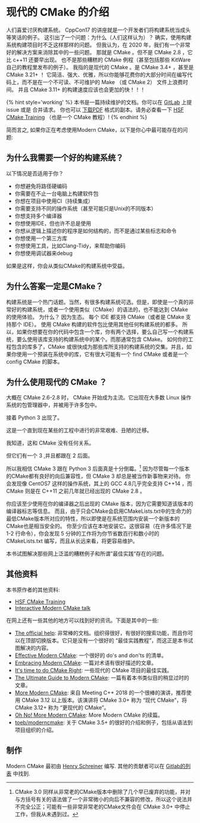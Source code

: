# 现代的 CMake 的介绍

人们喜爱讨厌构建系统。
CppCon17 的讲座就是一个开发者们将构建系统当成头等笑话的例子。
这引出了一个问题：为什么（人们这样认为）？
确实，使用构建系统构建项目时不乏这样那样的问题。
但我认为，在 2020 年，我们有一个非常好的解决方案来消除其中的一些问题。
那就是 CMake 。但不是 CMake 2.8 ，它比 c++11 还要早出现。
也不是那些糟糕的 CMake 例程（甚至包括那些 KitWare 自己的教程里发布的例子）。
我指的是现代的 CMake 。是 CMake 3.4+ ，甚至是 CMake 3.21+ ！
它简洁、强大、优雅，所以你能够花费你的大部分时间在编写代码上，而不是在一个不可读、不可维护的 Make （或 CMake 2） 文件上浪费时间。
并且 CMake 3.11+ 的构建速度应该也会更加的快！！！

{% hint style='working' %}
本书是一篇持续维护的文档。你可以在 [GitLab](https://gitlab.com/CLIUtils/modern-cmake) 上提 issue 或是 合并请求。
你也可以 [下载PDF](https://CLIUtils.gitlab.io/modern-cmake/modern-cmake.pdf) 格式的副本。请务必查看一下 [HSF CMake Training](https://hsf-training.github.io/hsf-training-cmake-webpage/01-intro/index.html) （也是一个 CMake 教程）!
{% endhint %}

简而言之, 如果你正在考虑使用Modern CMake，以下是你心中最可能存在的问题:

## 为什么我需要一个好的构建系统？

以下情况是否适用于你？

* 你想避免将路径硬编码
* 你需要在不止一台电脑上构建软件包
* 你想在项目中使用CI（持续集成）
* 你需要支持不同的操作系统（甚至可能只是Unix的不同版本）
* 你想支持多个编译器
* 你想使用IDE，但也许不总是使用
* 你想从逻辑上描述你的程序是如何结构的，而不是通过某些标志和命令
* 你想使用一个第三方库
* 你想使用工具，比如Clang-Tidy，来帮助你编码
* 你想使用调试器来debug

如果是这样，你会从类似CMake的构建系统中受益。

## 为什么答案一定是CMake？

构建系统是一个热门话题。当然，有很多构建系统可选。但是，即使是一个真的非常好的构建系统，或者一个使用类似（CMake）的语法的，也不能达到 CMake 的使用体验。
为什么？
因为生态。
每个 IDE 都支持 CMake（或者是 CMake 支持那个 IDE）。
使用 CMake 构建的软件包比使用其他任何构建系统的都多。
所以，如果你想要在你的代码中包含一个库，你有两个选择，要么自己写一个构建系统，要么使用该库支持的构建系统中的某个。而那通常包含 CMake。
如何你的工程包含的库多了，CMake 或很快成为那些库所支持的构建系统的交集。并且，如果你使用一个预装在系统中的库，它有很大可能有一个 find CMake 或者是一个 config CMake 的脚本。


## 为什么使用现代的 CMake ？

大概在 CMake 2.6-2.8 时， CMake 开始成为主流。它出现在大多数 Linux 操作系统的包管理器中，并被用于许多包中。

接着 Python 3 出现了。

这是一个直到现在某些的工程中进行的非常艰难、丑陋的迁移。

我知道，这和 CMake 没有任何关系。

但它们有一个 3 ,并且都跟在 2 后面。


所以我相信 CMake 3 跟在 Python 3 后面真是十分倒霉。[^1]
因为尽管每一个版本的CMake都有良好的向后兼容性，但 CMake 3 却总是被当作新事物来对待。
你会发现像 CentOS7 这样的操作系统，其上的 GCC 4.8几乎完全支持 C++14 ，而 CMake 则是在 C++11 之前几年就已经出现的 CMake 2.8 。

你应该至少使用在你的编译器之后出现的 CMake 版本，因为它需要知道该版本的编译器标志等信息。
而且，由于只会CMake会启用CMakeLists.txt中的生命力的最低CMake版本所对应的特性，所以即使是在系统范围内安装一个新版本的CMake也是相当安全的。
你至少应该在本地安装它。这很容易（在许多情况下是 1-2 行命令），你会发现 5 分钟的工作将为你节省数百行和数小时的 CMakeLists.txt 编写，而且从长远来看，将更容易维护。

本书试图解决那些网上泛滥的糟糕例子和所谓”最佳实践“存在的问题。

## 其他资料

本书原作者的其他资料:

* [HSF CMake Training](https://hsf-training.github.io/hsf-training-cmake-webpage/01-intro/index.html)
* [Interactive Modern CMake talk](https://gitlab.com/CLIUtils/modern-cmake-interactive-talk)

在网上还有一些其他的地方可以找到好的资讯。下面是其中的一些:

* [The official help](https://cmake.org/cmake/help/latest/): 非常棒的文档。组织得很好，有很好的搜索功能，而且你可以在顶部切换版本。它只是没有一个很好的 “最佳实践教程”，而这正是本书试图解决的内容。
* [Effective Modern CMake](https://gist.github.com/mbinna/c61dbb39bca0e4fb7d1f73b0d66a4fd1): 
一个很好的 do's and don'ts 的清单。
* [Embracing Modern CMake](https://steveire.wordpress.com/2017/11/05/embracing-modern-cmake/): 一篇对术语有很好描述的文章。
* [It's time to do CMake Right](https://pabloariasal.github.io/2018/02/19/its-time-to-do-cmake-right/): 一些现代的 CMake 项目的最佳实践。
* [The Ultimate Guide to Modern CMake](https://rix0r.nl/blog/2015/08/13/cmake-guide/): 一篇有着本书类似目的稍显过时的文章。
* [More Modern CMake](https://youtu.be/y7ndUhdQuU8): 来自 Meeting C++ 2018 的一个很棒的演讲，推荐使用 CMake 3.12 以上版本。该演讲将 CMake 3.0+ 称为 “现代 CMake”，将 CMake 3.12+ 称为 “更现代的 CMake”。
* [Oh No! More Modern CMake](https://www.youtube.com/watch?v=y9kSr5enrSk): More Modern CMake 的续篇。
* [toeb/moderncmake](https://github.com/toeb/moderncmake): 关于 CMake 3.5+ 的很好的介绍和例子，包括从语法到项目组织的介绍。

## 制作

Modern CMake 最初由 [Henry Schreiner](https://iscinumpy.gitlab.io) 编写. 其他的贡献者可以在 [Gitlab的列表](https://gitlab.com/CLIUtils/modern-cmake/-/network/master) 中找到.

[HSF CMake Training]: https://hsf-training.github.io/hsf-training-cmake-webpage/01-intro/index.html

[^1]: CMake 3.0 同样从非常老的CMake版本中删除了几个早已废弃的功能，并对与方括号有关的语法做了一个非常微小的向后不兼容的修改，所以这个说法并不完全公正；可能有一些非常非常老的CMake文件会在 CMake 3.0+ 中停止工作，但我从未遇到过。
